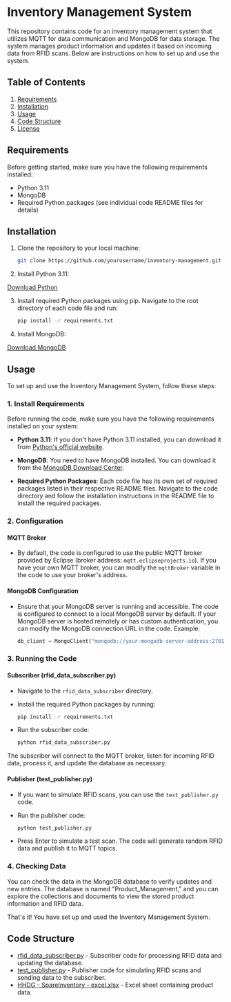 # Inventory Management System

This repository contains code for an inventory management system that utilizes MQTT for data communication and MongoDB for data storage. The system manages product information and updates it based on incoming data from RFID scans. Below are instructions on how to set up and use the system.

## Table of Contents

1. [Requirements](#requirements)
2. [Installation](#installation)
3. [Usage](#usage)
4. [Code Structure](#code-structure)
5. [License](#license)

## Requirements

Before getting started, make sure you have the following requirements installed:

- Python 3.11
- MongoDB
- Required Python packages (see individual code README files for details)

## Installation

1. Clone the repository to your local machine:

   ```bash
   git clone https://github.com/yourusername/inventory-management.git
   ```

2. Install Python 3.11:

[Download Python](https://www.python.org/downloads/)

3. Install required Python packages using pip. Navigate to the root directory of each code file and run:

   ```bash
   pip install -r requirements.txt


4. Install MongoDB:

[Download MongoDB](https://www.mongodb.com/try/download/community)

## Usage

To set up and use the Inventory Management System, follow these steps:

### 1. Install Requirements

Before running the code, make sure you have the following requirements installed on your system:

- **Python 3.11**: If you don't have Python 3.11 installed, you can download it from [Python's official website](https://www.python.org/downloads/).

- **MongoDB**: You need to have MongoDB installed. You can download it from the [MongoDB Download Center](https://www.mongodb.com/try/download/community).

- **Required Python Packages**: Each code file has its own set of required packages listed in their respective README files. Navigate to the code directory and follow the installation instructions in the README file to install the required packages.

### 2. Configuration

#### MQTT Broker

- By default, the code is configured to use the public MQTT broker provided by Eclipse (broker address: `mqtt.eclipseprojects.io`). If you have your own MQTT broker, you can modify the `mqttBroker` variable in the code to use your broker's address.

#### MongoDB Configuration

- Ensure that your MongoDB server is running and accessible. The code is configured to connect to a local MongoDB server by default. If your MongoDB server is hosted remotely or has custom authentication, you can modify the MongoDB connection URL in the code. Example:

    ```python
    db_client = MongoClient("mongodb://your-mongodb-server-address:27017/")
    ```

### 3. Running the Code

#### Subscriber (rfid_data_subscriber.py)

- Navigate to the `rfid_data_subscriber` directory.

- Install the required Python packages by running:

    ```bash
    pip install -r requirements.txt
    ```

- Run the subscriber code:

    ```bash
    python rfid_data_subscriber.py
    ```

The subscriber will connect to the MQTT broker, listen for incoming RFID data, process it, and update the database as necessary.

#### Publisher (test_publisher.py)

- If you want to simulate RFID scans, you can use the `test_publisher.py` code.

- Run the publisher code:

    ```bash
    python test_publisher.py
    ```

- Press Enter to simulate a test scan. The code will generate random RFID data and publish it to MQTT topics.

### 4. Checking Data

You can check the data in the MongoDB database to verify updates and new entries. The database is named "Product_Management," and you can explore the collections and documents to view the stored product information and RFID data.

That's it! You have set up and used the Inventory Management System.


## Code Structure

- [rfid_data_subscriber.py](./rfid_data_subscriber/README.md) - Subscriber code for processing RFID data and updating the database.
- [test_publisher.py](./test_publisher/README.md) - Publisher code for simulating RFID scans and sending data to the subscriber.
- [HHDG - SpareInventory - excel.xlsx](./HHDG%20-%20SpareInventory%20-%20excel.xlsx) - Excel sheet containing product data.


